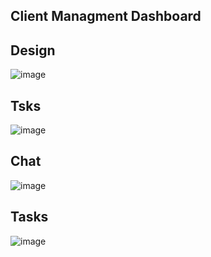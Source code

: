 ## Client Managment Dashboard
## Design

![image](https://user-images.githubusercontent.com/3950155/149826253-52c4ee49-572e-4d3a-8b17-d28e786517d9.png)

## Tsks
![image](https://user-images.githubusercontent.com/3950155/149826283-3149ce9f-4844-4fe5-9683-9d8afaac71eb.png)
 
## Chat
![image](https://user-images.githubusercontent.com/3950155/149826311-e18b8ceb-409f-4756-bfdb-292889425b51.png)

## Tasks
![image](https://user-images.githubusercontent.com/3950155/149826347-e69eeec5-1e5f-495d-9d32-106865144541.png)

